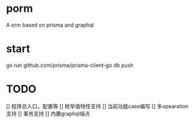 # porm
A orm based on prisma and graphql


# start 

go run github.com/prisma/prisma-client-go db push


# TODO

[] 程序总入口，配置等
[] 枚举值特性支持
[] 当前功能case编写
[] 多opearation支持
[] 事务支持
[] 内置graphql端点